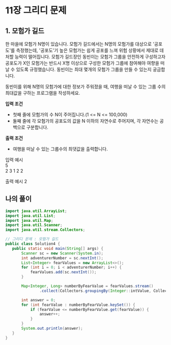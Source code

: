# 11장 그리디 문제

## 1. 모험가 길드

한 마을에 모험가 N명이 있습니다. 모험가 길드에서는 N명의 모험가를 대상으로 '공포도'를 측정했는데, '공포도'기 높은 모험가는 쉽게 공포를 느껴 위험 상황에서 제대로 데처할 능력이 떨어집니다.
모험가 길드장인 동빈이는 모험가 그룹을 안전하게 구성하고자 공포도가 X인 모험가는 반드시 X명 이상으로 구성한 모험가 그룹에 참여해야 여향을 떠날 수 있도록 규정했습니다.
동빈이는 최대 몇개의 모험가 그룹을 만들 수 있는지 궁금합니다.

동빈이를 위해 N명의 모험가에 대한 정보가 주워졌을 때, 여행을 떠날 수 있는 그룹 수의 최대값을 구하는 프로그램을 작성하세요.

**입력 조건**

 - 첫째 줄에 모험가의 수 N이 주어집니다.(1 <= N <= 100,000)
 - 둘째 줄에 각 모험가의 공포도의 값을 N 이하의 자연수로 주어지며, 각 자연수는 공백으로 구분합니다.

**출력 조건**
 - 여행을 떠날 수 있는 그룹수의 최댓값을 출력합니다.
 
 입력 예시                         
   5                        
   2 3 1 2 2  
   
 출력 예시
   2
 
 ## 나의 풀이 
 ```java
import java.util.ArrayList;
import java.util.List;
import java.util.Map;
import java.util.Scanner;
import java.util.stream.Collectors;

// 그리디 문제 : 모험가 길드
public class Solution4 {
    public static void main(String[] args) {
        Scanner sc = new Scanner(System.in);
        int adventurerNumber = sc.nextInt();
        List<Integer> fearValues = new ArrayList<>();
        for (int i = 0; i < adventurerNumber; i++) {
            fearValues.add(sc.nextInt());
        }

        Map<Integer, Long> numberByFearValue = fearValues.stream()
                .collect(Collectors.groupingBy(Integer::intValue, Collectors.counting()));

        int answer = 0;
        for (int fearValue : numberByFearValue.keySet()) {
            if (fearValue <= numberByFearValue.get(fearValue)) {
                answer++;
            }
        }
        System.out.println(answer);
    }
}
```





